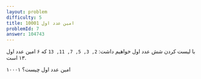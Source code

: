 ```yaml
---
layout: problem
difficulty: 5
title: 10001 امین عدد اول
problemId: 7
answer: 104743
---
```

با لیست کردن شش عدد اول خواهیم داشت: `2, 3, 5, 7, 11, 13` که ۶ امین عدد اول ۱۳ است.

۱۰۰۰۱ امین عدد اول چیست؟
